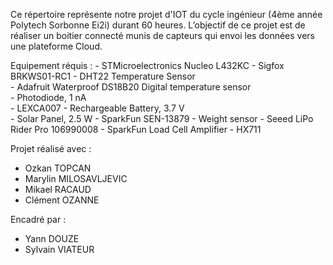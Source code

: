 Ce répertoire représente notre projet d'IOT du cycle ingénieur (4ème année Polytech Sorbonne Ei2i) durant 60 heures. L’objectif de ce projet est de réaliser un boitier connecté munis de capteurs qui envoi les données vers une plateforme Cloud.

Equipement réquis :
    - STMicroelectronics Nucleo L432KC
    - Sigfox BRKWS01-RC1
    - DHT22 Temperature Sensor	
    - Adafruit Waterproof DS18B20 Digital temperature sensor	
    - Photodiode, 1 nA	
    - LEXCA007
    - Rechargeable Battery, 3.7 V	
    - Solar Panel, 2.5 W
    - SparkFun SEN-13879
    - Weight sensor
    - Seeed LiPo Rider Pro 106990008
    - SparkFun Load Cell Amplifier - HX711	

Projet réalisé avec :
  - Ozkan TOPCAN
  - Marylin MILOSAVLJEVIC
  - Mikael RACAUD
  - Clément OZANNE

Encadré par :

  - Yann DOUZE
  - Sylvain VIATEUR

